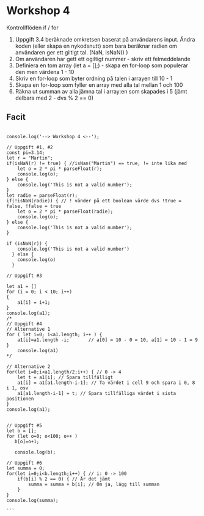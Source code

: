 # Workshop 4

Kontrollflöden if / for

1. Uppgift 3.4 beräknade omkretsen baserat på användarens input. Ändra koden (eller skapa en nykodsnutt) som bara beräknar radien om användaren ger ett giltigt tal. (NaN, isNaN() )
2. Om användaren har gett ett ogiltigt nummer - skriv ett felmeddelande
3. Definiera en tom array (let a = [];) - skapa en for-loop som populerar den men värdena 1 - 10
4. Skriv en for-loop som byter ordning på talen i arrayen till 10 - 1
5. Skapa en for-loop som fyller en array med alla tal mellan 1 och 100
6. Räkna ut summan av alla jämna tal i array:en som skapades i 5 (jämt delbara med 2 - dvs <tal> % 2 == 0)

## Facit

````

console.log('--> Workshop 4 <--');

// Uppgift #1, #2
const pi=3.14;
let r = "Martin";
if(isNaN(r) != true) { //isNan("Martin") == true, != inte lika med
    let o = 2 * pi * parseFloat(r);
    console.log(o);
} else {
    console.log('This is not a valid number');
}
let radie = parseFloat(r);
if(!isNaN(radie)) { // ! vänder på ett boolean värde dvs !true = false, !false = true
    let o = 2 * pi * parseFloat(radie);
    console.log(o);
} else {
    console.log('This is not a valid number');
}

if (isNaN(r)) {
    console.log('This is not a valid number')
  } else {
    console.log(o)
  }

// Uppgift #3

let a1 = []
for (i = 0; i < 10; i++)
{
    a1[i] = i+1;
}
console.log(a1);
/*
// Uppgift #4
// Alternative 1
for ( let i=0; i<a1.length; i++ ) {
    a1[i]=a1.length -i;       // a[0] = 10 - 0 = 10, a[1] = 10 - 1 = 9
}
    console.log(a1)
*/

// Alternative 2
for(let i=0;i<a1.length/2;i++) { // 0 -> 4
    let t = a1[i]; // Spara tillfälligt
    a1[i] = a1[a1.length-i-1]; // Ta värdet i cell 9 och spara i 0, 8 i 1, osv
    a1[a1.length-i-1] = t; // Spara tillfälliga värdet i sista positionen
}
console.log(a1);


// Uppgift #5
let b = [];
for (let o=0; o<100; o++ )
   b[o]=o+1;

   console.log(b);

// Uppgift #6
let summa = 0;
for(let i=0;i<b.length;i++) { // i: 0 -> 100
    if(b[i] % 2 == 0) { // Är det jämt
        summa = summa + b[i]; // Om ja, lägg till summan
    }
}
console.log(summa);

```

````
